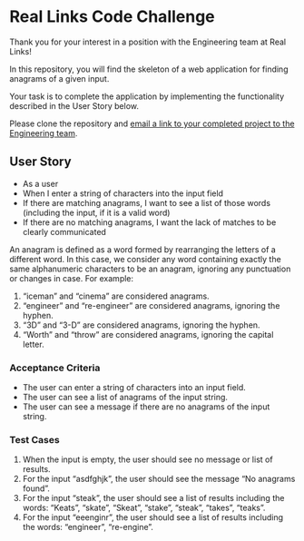 # Real Links Code Challenge

Thank you for your interest in a position with the Engineering team at Real Links!

In this repository, you will find the skeleton of a web application for finding anagrams of a given input.

Your task is to complete the application by implementing the functionality described in the User Story below.

Please clone the repository and [email a link to your completed project to the Engineering team](mailto:dev@reallinks.io).

## User Story

- As a user
- When I enter a string of characters into the input field
- If there are matching anagrams, I want to see a list of those words (including the input, if it is a valid word)
- If there are no matching anagrams, I want the lack of matches to be clearly communicated

An anagram is defined as a word formed by rearranging the letters of a different word. In this case, we consider any word containing exactly the same alphanumeric characters to be an anagram, ignoring any punctuation or changes in case. For example:

1. “iceman” and “cinema” are considered anagrams.
2. “engineer” and “re-engineer” are considered anagrams, ignoring the hyphen.
3. “3D” and “3-D” are considered anagrams, ignoring the hyphen.
4. “Worth” and “throw” are considered anagrams, ignoring the capital letter.

### Acceptance Criteria

- The user can enter a string of characters into an input field.
- The user can see a list of anagrams of the input string.
- The user can see a message if there are no anagrams of the input string.

### Test Cases

1. When the input is empty, the user should see no message or list of results.
2. For the input “asdfghjk”, the user should see the message “No anagrams found”.
3. For the input “steak”, the user should see a list of results including the words: “Keats”, “skate”, “Skeat”, “stake”, “steak”, “takes”, “teaks”.
4. For the input “eeenginr”, the user should see a list of results including the words: “engineer”, “re-engine”.
